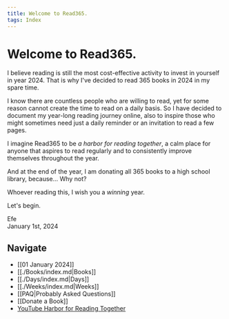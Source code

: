 ```yaml
---
title: Welcome to Read365.
tags: Index
---
```

# Welcome to Read365.

I believe reading is still the most cost-effective activity to invest in yourself in year 2024. That is why I've decided to read 365 books in 2024 in my spare time. 

I know there are countless people who are willing to read, yet for some reason cannot create the time to read on a daily basis. So I have decided to document my year-long reading journey online, also to inspire those who might sometimes need just a daily reminder or an invitation to read a few pages. 

I imagine Read365 to be *a harbor for reading together*, a calm place for anyone that aspires to read regularly and to consistently improve themselves throughout the year.

And at the end of the year, I am donating all 365 books to a high school library, because... Why not?

Whoever reading this, I wish you a *winning* year.

Let's begin.

Efe  
January 1st, 2024


## Navigate

- [[01 January 2024]]
- [[./Books/index.md|Books]]
- [[./Days/index.md|Days]]
- [[./Weeks/index.md|Weeks]]
- [[PAQ|Probably Asked Questions]]
- [[Donate a Book]]
- [YouTube Harbor for Reading Together](https://www.youtube.com/@read365org)